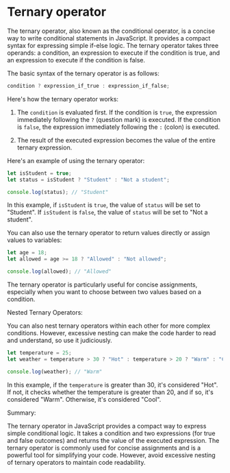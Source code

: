 # Ternary operator

The ternary operator, also known as the conditional operator, is a concise way to write conditional statements in JavaScript. It provides a compact syntax for expressing simple if-else logic. The ternary operator takes three operands: a condition, an expression to execute if the condition is true, and an expression to execute if the condition is false.

The basic syntax of the ternary operator is as follows:

```javascript
condition ? expression_if_true : expression_if_false;
```

Here's how the ternary operator works:

1. The `condition` is evaluated first. If the condition is `true`, the expression immediately following the `?` (question mark) is executed. If the condition is `false`, the expression immediately following the `:` (colon) is executed.

2. The result of the executed expression becomes the value of the entire ternary expression.

Here's an example of using the ternary operator:

```javascript
let isStudent = true;
let status = isStudent ? "Student" : "Not a student";

console.log(status); // "Student"
```

In this example, if `isStudent` is `true`, the value of `status` will be set to "Student". If `isStudent` is `false`, the value of `status` will be set to "Not a student".

You can also use the ternary operator to return values directly or assign values to variables:

```javascript
let age = 18;
let allowed = age >= 18 ? "Allowed" : "Not allowed";

console.log(allowed); // "Allowed"
```

The ternary operator is particularly useful for concise assignments, especially when you want to choose between two values based on a condition.

Nested Ternary Operators:

You can also nest ternary operators within each other for more complex conditions. However, excessive nesting can make the code harder to read and understand, so use it judiciously.

```javascript
let temperature = 25;
let weather = temperature > 30 ? "Hot" : temperature > 20 ? "Warm" : "Cool";

console.log(weather); // "Warm"
```

In this example, if the `temperature` is greater than 30, it's considered "Hot". If not, it checks whether the temperature is greater than 20, and if so, it's considered "Warm". Otherwise, it's considered "Cool".

Summary:

The ternary operator in JavaScript provides a compact way to express simple conditional logic.
It takes a condition and two expressions (for true and false outcomes) and returns the value of the executed expression.
The ternary operator is commonly used for concise assignments and is a powerful tool for simplifying your code.
However, avoid excessive nesting of ternary operators to maintain code readability.